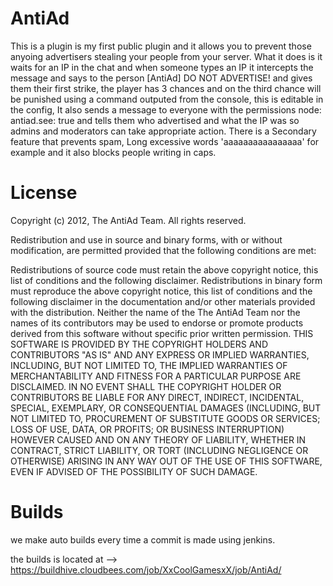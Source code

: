 AntiAd
======

This is a plugin is my first public plugin and it allows you to prevent those anyoing advertisers stealing your people from your server. What it does is it waits for an IP in the chat and when someone types an IP it intercepts the message and says to the person [AntiAd] DO NOT ADVERTISE! and gives them their first strike, the player has 3 chances and on the third chance will be punished using a command outputed from the console, this is editable in the config, It also sends a message to everyone with the permissions node: antiad.see: true and tells them who advertised and what the IP was so admins and moderators can take appropriate action. There is a Secondary feature that prevents spam, Long excessive words 'aaaaaaaaaaaaaaaa' for example and it also blocks people writing in caps.

License
======

Copyright (c) 2012, The AntiAd Team. All rights reserved.

Redistribution and use in source and binary forms, with or without modification, are permitted provided that the following conditions are met:

Redistributions of source code must retain the above copyright notice, this list of conditions and the following disclaimer. Redistributions in binary form must reproduce the above copyright notice, this list of conditions and the following disclaimer in the documentation and/or other materials provided with the distribution. Neither the name of the The AntiAd Team nor the names of its contributors may be used to endorse or promote products derived from this software without specific prior written permission. THIS SOFTWARE IS PROVIDED BY THE COPYRIGHT HOLDERS AND CONTRIBUTORS "AS IS" AND ANY EXPRESS OR IMPLIED WARRANTIES, INCLUDING, BUT NOT LIMITED TO, THE IMPLIED WARRANTIES OF MERCHANTABILITY AND FITNESS FOR A PARTICULAR PURPOSE ARE DISCLAIMED. IN NO EVENT SHALL THE COPYRIGHT HOLDER OR CONTRIBUTORS BE LIABLE FOR ANY DIRECT, INDIRECT, INCIDENTAL, SPECIAL, EXEMPLARY, OR CONSEQUENTIAL DAMAGES (INCLUDING, BUT NOT LIMITED TO, PROCUREMENT OF SUBSTITUTE GOODS OR SERVICES; LOSS OF USE, DATA, OR PROFITS; OR BUSINESS INTERRUPTION) HOWEVER CAUSED AND ON ANY THEORY OF LIABILITY, WHETHER IN CONTRACT, STRICT LIABILITY, OR TORT (INCLUDING NEGLIGENCE OR OTHERWISE) ARISING IN ANY WAY OUT OF THE USE OF THIS SOFTWARE, EVEN IF ADVISED OF THE POSSIBILITY OF SUCH DAMAGE.

Builds
======
we make auto builds every time a commit is made using jenkins.

the builds is located at --> https://buildhive.cloudbees.com/job/XxCoolGamesxX/job/AntiAd/
